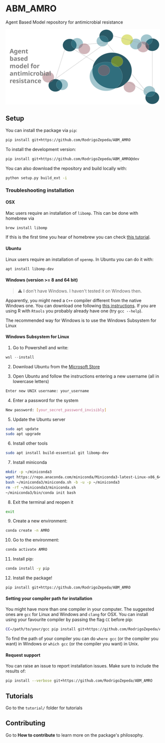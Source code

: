 # ABM_AMRO

Agent Based Model repository for antimicrobial resistance

![Figure of a collection of agents interacting](figures/abm_amro.svg)

## Setup

You can install the package via `pip`:

```bash
pip install git+https://github.com/RodrigoZepeda/ABM_AMRO
```

To install the development version:
```bash
pip install git+https://github.com/RodrigoZepeda/ABM_AMRO@dev
```


You can also download the repository and build locally with:
```bash
python setup.py build_ext -i
```

### Troubleshooting installation

#### OSX

Mac users require an installation of `libomp`. This can be done with homebrew via 
```bash
brew install libomp
```

If this is the first time you hear of homebrew you can check [this tutorial](https://www.digitalocean.com/community/tutorials/how-to-install-and-use-homebrew-on-macos).

#### Ubuntu

Linux users require an installation of `openmp`. In Ubuntu you can do it with: 
```bash
apt install libomp-dev
```

#### Windows (version >= 8 and 64 bit)


> :warning: I don't have Windows. I haven't tested it on Windows then. 

Apparently, you might need a `C++` compiler different from the native Windows one. You can download one
following [this instructions](https://code.visualstudio.com/docs/cpp/config-mingw#_prerequisites). If you are using R 
with `Rtools` you probably already have one (try `gcc --help`). 

The recommended way for Windows is to use the Windows Subsystem for Linux

#### Windows Subsystem for Linux

1. Go to Powershell and write:

```powershell
wsl --install

```

2. Download Ubuntu from the [Microsoft Store](https://apps.microsoft.com/store/detail/ubuntu/9PDXGNCFSCZV)

3. Open Ubuntu and follow the instructions entering a new username (all in lowercase letters)
```bash
Enter new UNIX username: your_username
```

4. Enter a password for the system
```bash
New password: [your_secret_password_invisibly]
```

5. Update the Ubuntu server

```bash
sudo apt update
sudo apt upgrade
```

6. Install other tools
```bash
sudo apt install build-essential git libomp-dev
```

7. Install miniconda

```bash
mkdir -p ~/miniconda3
wget https://repo.anaconda.com/miniconda/Miniconda3-latest-Linux-x86_64.sh -O ~/miniconda3/miniconda.sh
bash ~/miniconda3/miniconda.sh -b -u -p ~/miniconda3
rm -rf ~/miniconda3/miniconda.sh
~/miniconda3/bin/conda init bash
```

8. Exit the terminal and reopen it

```bash
exit
```

9. Create a new environment:
```bash
conda create -n AMRO
```


10. Go to the environment:
```bash
conda activate AMRO
```

11. Install pip:
```bash
conda install -y pip
```

12. Install the package!
```
pip install git+https://github.com/RodrigoZepeda/ABM_AMRO
```





#### Setting your compiler path for installation

You might have more than one compiler in your computer. The suggested ones are `gcc` for
Linux and Windows and `clang` for OSX. You can install using your
favourite compiler by passing the flag `CC` before pip:

```bash
CC=/path/to/your/gcc pip install git+https://github.com/RodrigoZepeda/ABM_AMRO
```

To find the path of your compiler you can do `where gcc` (or the compiler you want)
in Windows or `which gcc` (or the compiler you want) in Unix.

#### Request support
You can raise an issue to report installation issues. Make sure to include
the results of:
```bash
pip install --verbose git+https://github.com/RodrigoZepeda/ABM_AMRO
```

## Tutorials 

Go to the `tutorial/` folder for tutorials

## Contributing 

Go to **How to contribute** to learn more on the package's philosophy. 
